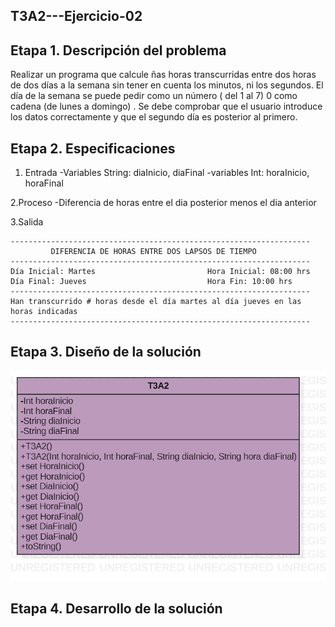 ## T3A2---Ejercicio-02

##  Etapa 1. Descripción del problema
Realizar un programa que calcule ñas horas transcurridas entre dos horas de dos días a la semana 
sin tener en cuenta los minutos, ni los segundos. El día de la semana se puede pedir como un número
( del 1 al 7) 0 como cadena (de lunes a domingo) . Se debe comprobar que el usuario introduce los datos correctamente 
y que el segundo día es posterior al primero.

## Etapa 2. Especificaciones
1. Entrada
-Variables String: diaInicio, diaFinal
-variables Int: horaInicio, horaFinal

2.Proceso
-Diferencia de horas entre el dia posterior menos el dia anterior

3.Salida

~~~
-------------------------------------------------------------------
         DIFERENCIA DE HORAS ENTRE DOS LAPSOS DE TIEMPO
-------------------------------------------------------------------
Día Inicial: Martes                         Hora Inicial: 08:00 hrs
Día Final: Jueves                           Hora Fin: 10:00 hrs
-------------------------------------------------------------------
Han transcurrido # horas desde el día martes al día jueves en las 
horas indicadas
-------------------------------------------------------------------
~~~

## Etapa 3. Diseño de la solución
![](https://github.com/DulceSP/Ejercicio-Horas/blob/main/T3A2..png?raw=true)

## Etapa 4. Desarrollo de la solución
